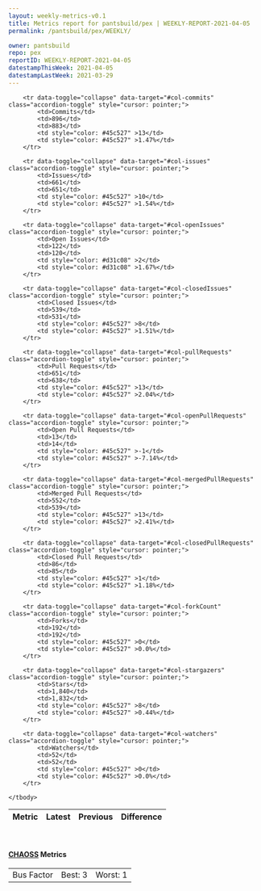 ```yaml
---
layout: weekly-metrics-v0.1
title: Metrics report for pantsbuild/pex | WEEKLY-REPORT-2021-04-05
permalink: /pantsbuild/pex/WEEKLY/

owner: pantsbuild
repo: pex
reportID: WEEKLY-REPORT-2021-04-05
datestampThisWeek: 2021-04-05
datestampLastWeek: 2021-03-29
---
```




<table class="table table-condensed" style="border-collapse:collapse;">
    <thead>
    <tr>
        <th>Metric</th>
        <th>Latest</th>
        <th>Previous</th>
        <th colspan="2" style="text-align: center;">Difference</th>
    </tr>
    </thead>
    <tbody>

        <tr data-toggle="collapse" data-target="#col-commits" class="accordion-toggle" style="cursor: pointer;">
            <td>Commits</td>
            <td>896</td>
            <td>883</td>
            <td style="color: #45c527" >13</td>
            <td style="color: #45c527" >1.47%</td>
        </tr>
        
        <tr data-toggle="collapse" data-target="#col-issues" class="accordion-toggle" style="cursor: pointer;">
            <td>Issues</td>
            <td>661</td>
            <td>651</td>
            <td style="color: #45c527" >10</td>
            <td style="color: #45c527" >1.54%</td>
        </tr>
        
        <tr data-toggle="collapse" data-target="#col-openIssues" class="accordion-toggle" style="cursor: pointer;">
            <td>Open Issues</td>
            <td>122</td>
            <td>120</td>
            <td style="color: #d31c08" >2</td>
            <td style="color: #d31c08" >1.67%</td>
        </tr>
        
        <tr data-toggle="collapse" data-target="#col-closedIssues" class="accordion-toggle" style="cursor: pointer;">
            <td>Closed Issues</td>
            <td>539</td>
            <td>531</td>
            <td style="color: #45c527" >8</td>
            <td style="color: #45c527" >1.51%</td>
        </tr>
        
        <tr data-toggle="collapse" data-target="#col-pullRequests" class="accordion-toggle" style="cursor: pointer;">
            <td>Pull Requests</td>
            <td>651</td>
            <td>638</td>
            <td style="color: #45c527" >13</td>
            <td style="color: #45c527" >2.04%</td>
        </tr>
        
        <tr data-toggle="collapse" data-target="#col-openPullRequests" class="accordion-toggle" style="cursor: pointer;">
            <td>Open Pull Requests</td>
            <td>13</td>
            <td>14</td>
            <td style="color: #45c527" >-1</td>
            <td style="color: #45c527" >-7.14%</td>
        </tr>
        
        <tr data-toggle="collapse" data-target="#col-mergedPullRequests" class="accordion-toggle" style="cursor: pointer;">
            <td>Merged Pull Requests</td>
            <td>552</td>
            <td>539</td>
            <td style="color: #45c527" >13</td>
            <td style="color: #45c527" >2.41%</td>
        </tr>
        
        <tr data-toggle="collapse" data-target="#col-closedPullRequests" class="accordion-toggle" style="cursor: pointer;">
            <td>Closed Pull Requests</td>
            <td>86</td>
            <td>85</td>
            <td style="color: #45c527" >1</td>
            <td style="color: #45c527" >1.18%</td>
        </tr>
        
        <tr data-toggle="collapse" data-target="#col-forkCount" class="accordion-toggle" style="cursor: pointer;">
            <td>Forks</td>
            <td>192</td>
            <td>192</td>
            <td style="color: #45c527" >0</td>
            <td style="color: #45c527" >0.0%</td>
        </tr>
        
        <tr data-toggle="collapse" data-target="#col-stargazers" class="accordion-toggle" style="cursor: pointer;">
            <td>Stars</td>
            <td>1,840</td>
            <td>1,832</td>
            <td style="color: #45c527" >8</td>
            <td style="color: #45c527" >0.44%</td>
        </tr>
        
        <tr data-toggle="collapse" data-target="#col-watchers" class="accordion-toggle" style="cursor: pointer;">
            <td>Watchers</td>
            <td>52</td>
            <td>52</td>
            <td style="color: #45c527" >0</td>
            <td style="color: #45c527" >0.0%</td>
        </tr>
        
    </tbody>
</table>
<br>
<h4><a target="_blank" href="https://chaoss.community/">CHAOSS</a> Metrics</h4>

<table class="table table-condensed" style="border-collapse:collapse;">
    <tbody>
        <td>Bus Factor</td>
        <td>Best: 3</td>
        <td>Worst: 1</td>
    </tbody>
</table>
